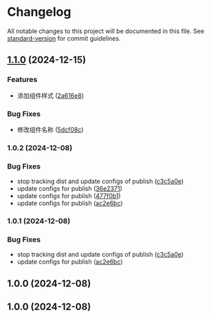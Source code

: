 # Changelog

All notable changes to this project will be documented in this file. See [standard-version](https://github.com/conventional-changelog/standard-version) for commit guidelines.

## [1.1.0](https://github.com/toGvaGo/my-components-library/compare/v1.0.2...v1.1.0) (2024-12-15)


### Features

* 添加组件样式 ([2a616e8](https://github.com/toGvaGo/my-components-library/commit/2a616e8b10bb476da83e071dd9b86833867f59b5))


### Bug Fixes

* 修改组件名称 ([5dcf08c](https://github.com/toGvaGo/my-components-library/commit/5dcf08c9daeb33f8d01ba3bedae9313015705fbc))

### 1.0.2 (2024-12-08)


### Bug Fixes

* stop tracking dist and update configs of publish ([c3c5a0e](https://github.com/toGvaGo/my-components-library/commit/c3c5a0e597f2ab346bbeb8b69b429df2c9aeb450))
* update configs for publish ([36e2371](https://github.com/toGvaGo/my-components-library/commit/36e237124d54e769e3148752ceb347d16d2b3d17))
* update configs for publish ([477f0b1](https://github.com/toGvaGo/my-components-library/commit/477f0b1e1faa2322ca110b32fbf2edb70dae69a5))
* update configs for publish ([ac2e6bc](https://github.com/toGvaGo/my-components-library/commit/ac2e6bcf3857804661fa7ad726155fd9519a0879))

### 1.0.1 (2024-12-08)


### Bug Fixes

* stop tracking dist and update configs of publish ([c3c5a0e](https://github.com/toGvaGo/my-components-library/commit/c3c5a0e597f2ab346bbeb8b69b429df2c9aeb450))
* update configs for publish ([ac2e6bc](https://github.com/toGvaGo/my-components-library/commit/ac2e6bcf3857804661fa7ad726155fd9519a0879))

## 1.0.0 (2024-12-08)

## 1.0.0 (2024-12-08)
